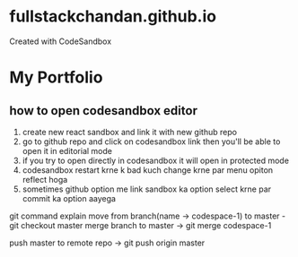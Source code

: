# fullstackchandan.github.io


Created with CodeSandbox

# My Portfolio

## how to open codesandbox editor

1. create new react sandbox and link it with new github repo
1. go to github repo and click on codesandbox link then you'll be able to open it in editorial mode
1. if you try to open directly in codesandbox it will open in protected mode
1. codesandbox restart krne k bad kuch change krne par menu opiton reflect hoga
1. sometimes github option me link sandbox ka option select krne par commit ka option aayega

git command explain
move from branch(name -> codespace-1) to master - git checkout master
merge branch to master -> git merge codespace-1

push master to remote repo -> git push origin master
